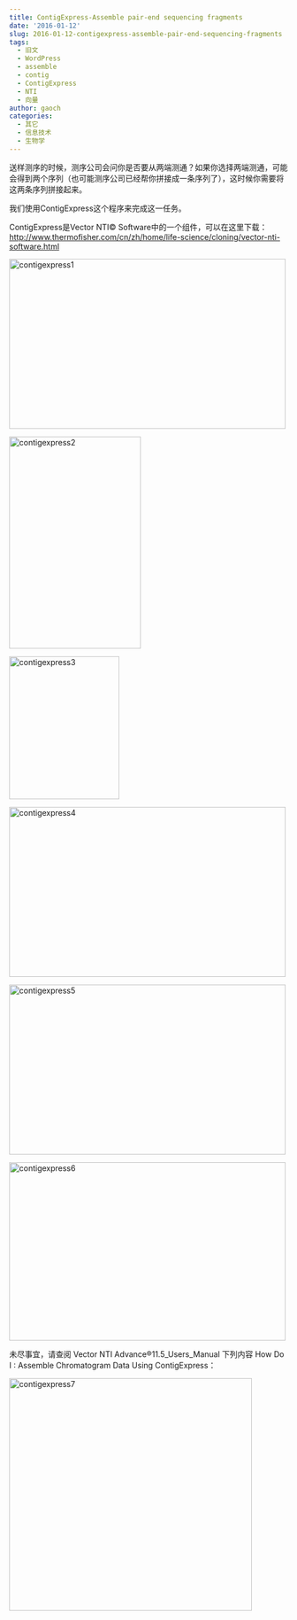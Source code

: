 ```yaml
---
title: ContigExpress-Assemble pair-end sequencing fragments
date: '2016-01-12'
slug: 2016-01-12-contigexpress-assemble-pair-end-sequencing-fragments
tags:
  - 旧文
  - WordPress
  - assemble
  - contig
  - ContigExpress
  - NTI
  - 向量
author: gaoch
categories:
  - 其它
  - 信息技术
  - 生物学
---
```



送样测序的时候，测序公司会问你是否要从两端测通？如果你选择两端测通，可能会得到两个序列（也可能测序公司已经帮你拼接成一条序列了），这时候你需要将这两条序列拼接起来。

我们使用ContigExpress这个程序来完成这一任务。

ContigExpress是Vector NTI©
Software中的一个组件，可以在这里下载：http://www.thermofisher.com/cn/zh/home/life-science/cloning/vector-nti-software.html

[<img src="https://cloudfs-spring.oss-cn-qingdao.aliyuncs.com/bio_spring_uploads/2016/01/contigexpress1-500x307.png" class="alignnone size-medium wp-image-755" sizes="(max-width: 500px) 100vw, 500px" srcset="https://cloudfs-spring.oss-cn-qingdao.aliyuncs.com/bio_spring_uploads/2016/01/contigexpress1-500x307.png 500w, https://cloudfs-spring.oss-cn-qingdao.aliyuncs.com/bio_spring_uploads/2016/01/contigexpress1.png 854w" width="500" height="307" alt="contigexpress1" />](https://cloudfs-spring.oss-cn-qingdao.aliyuncs.com/bio_spring_uploads/2016/01/contigexpress1.png)

[<img src="https://cloudfs-spring.oss-cn-qingdao.aliyuncs.com/bio_spring_uploads/2016/01/contigexpress2.png" class="alignnone size-full wp-image-754" width="238" height="383" alt="contigexpress2" />](https://cloudfs-spring.oss-cn-qingdao.aliyuncs.com/bio_spring_uploads/2016/01/contigexpress2.png)

[<img src="https://cloudfs-spring.oss-cn-qingdao.aliyuncs.com/bio_spring_uploads/2016/01/contigexpress3.png" class="alignnone size-full wp-image-753" width="199" height="258" alt="contigexpress3" />](https://cloudfs-spring.oss-cn-qingdao.aliyuncs.com/bio_spring_uploads/2016/01/contigexpress3.png)

[<img src="https://cloudfs-spring.oss-cn-qingdao.aliyuncs.com/bio_spring_uploads/2016/01/contigexpress4-500x307.png" class="alignnone size-medium wp-image-752" sizes="(max-width: 500px) 100vw, 500px" srcset="https://cloudfs-spring.oss-cn-qingdao.aliyuncs.com/bio_spring_uploads/2016/01/contigexpress4-500x307.png 500w, https://cloudfs-spring.oss-cn-qingdao.aliyuncs.com/bio_spring_uploads/2016/01/contigexpress4.png 854w" width="500" height="307" alt="contigexpress4" />](https://cloudfs-spring.oss-cn-qingdao.aliyuncs.com/bio_spring_uploads/2016/01/contigexpress4.png)

[<img src="https://cloudfs-spring.oss-cn-qingdao.aliyuncs.com/bio_spring_uploads/2016/01/contigexpress5-500x307.png" class="alignnone size-medium wp-image-757" sizes="(max-width: 500px) 100vw, 500px" srcset="https://cloudfs-spring.oss-cn-qingdao.aliyuncs.com/bio_spring_uploads/2016/01/contigexpress5-500x307.png 500w, https://cloudfs-spring.oss-cn-qingdao.aliyuncs.com/bio_spring_uploads/2016/01/contigexpress5.png 854w" width="500" height="307" alt="contigexpress5" />](https://cloudfs-spring.oss-cn-qingdao.aliyuncs.com/bio_spring_uploads/2016/01/contigexpress5.png)

[<img src="https://cloudfs-spring.oss-cn-qingdao.aliyuncs.com/bio_spring_uploads/2016/01/contigexpress6-500x322.png" class="alignnone size-medium wp-image-756" sizes="(max-width: 500px) 100vw, 500px" srcset="https://cloudfs-spring.oss-cn-qingdao.aliyuncs.com/bio_spring_uploads/2016/01/contigexpress6-500x322.png 500w, https://cloudfs-spring.oss-cn-qingdao.aliyuncs.com/bio_spring_uploads/2016/01/contigexpress6.png 811w" width="500" height="322" alt="contigexpress6" />](https://cloudfs-spring.oss-cn-qingdao.aliyuncs.com/bio_spring_uploads/2016/01/contigexpress6.png)

未尽事宜，请查阅 Vector NTI Advance®11.5\_Users\_Manual 下列内容 How Do
I : Assemble Chromatogram Data Using ContigExpress：

[<img src="https://cloudfs-spring.oss-cn-qingdao.aliyuncs.com/bio_spring_uploads/2016/01/contigexpress7.png" class="alignnone size-full wp-image-760" width="439" height="420" alt="contigexpress7" />](https://cloudfs-spring.oss-cn-qingdao.aliyuncs.com/bio_spring_uploads/2016/01/contigexpress7.png)
